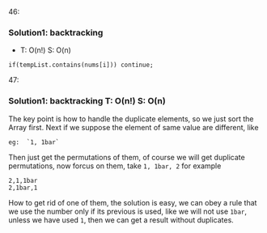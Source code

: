 46:
### Solution1: backtracking 
- T: O(n!) S: O(n)
```
if(tempList.contains(nums[i])) continue;
```

47: 
### Solution1: backtracking T: O(n!) S: O(n)

The key point is how to handle the duplicate elements, so we just sort the Array first. Next if we suppose the element of same value are different, like
	
	eg:  `1, 1bar`

Then just get the permutations of them, of course we will get duplicate permutations, now forcus on them, take `1, 1bar, 2` for example

	2,1,1bar
	2,1bar,1

How to get rid of one of them, the solution is easy, we can obey a rule that we use the number only if its previous is used, like we will not use `1bar`, unless we have used `1`, then we can get a result without duplicates.
